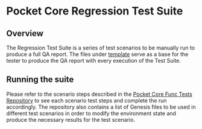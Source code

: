 # Pocket Core Regression Test Suite

## Overview

The Regression Test Suite is a series of test scenarios to be manually run to produce a full QA report. The files under [template](./template) serve as a base for the tester to produce the QA report with every execution of the Test Suite.

## Running the suite

Please refer to the scenario steps described in the [Pocket Core Func Tests Repository](https://github.com/pokt-network/pocket-core-func-tests) to see each scenario test steps and complete the run accordingly. The repository also contains a list of Genesis files to be used in different test scenarios in order to modify the environment state and produce the necessary results for the test scenario.
